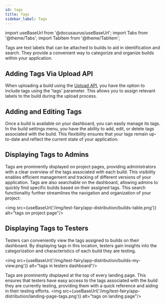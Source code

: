 ```yaml
---
id: tags
title: Tags
sidebar_label: Tags
---
```


import useBaseUrl from '@docusaurus/useBaseUrl';
import Tabs from '@theme/Tabs';
import TabItem from '@theme/TabItem';

Tags are text labels that can be attached to builds to aid in identification and search. They provide a convenient way to categorize and organize builds within your application.

## Adding Tags Via Upload API

When uploading a build using the [Upload API](/test-fairy/api-reference/upload-api), you have the option to include tags using the 'tags' parameter. This allows you to assign relevant labels to the build during the upload process.

## Adding and Editing Tags

Once a build is available on your dashboard, you can easily manage its tags. In the build settings menu, you have the ability to add, edit, or delete tags associated with the build. This flexibility ensures that your tags remain up-to-date and reflect the current state of your application.

## Displaying Tags to Admins

Tags are prominently displayed on project pages, providing administrators with a clear overview of the tags associated with each build. This visibility enables efficient management and tracking of different versions of your application.
Tags are also searchable on the dashboard, allowing admins to quickly find specific builds based on their assigned tags. This search functionality further streamlines the navigation and organization of your project:

<img src={useBaseUrl('/img/test-fairy/app-distribution/builds-table.png')} alt="tags on project page"/>


## Displaying Tags to Testers

Testers can conveniently view the tags assigned to builds on their dashboard. By displaying tags in this location, testers gain insights into the categorization and characteristics of each build they are testing. 

<img src={useBaseUrl('/img/test-fairy/app-distribution/builds-my-view.png')} alt="tags in testers dashboard"/>

Tags are prominently displayed at the top of every landing page. This ensures that testers have easy access to the tags associated with the build they are currently testing, providing them with a quick reference and aiding in their testing efforts.
<img src={useBaseUrl('/img/test-fairy/app-distribution/landing-page-tags.png')} alt="tags on landing page"/>
